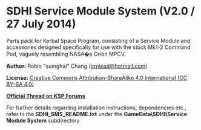 # SDHI Service Module System (V2.0 / 27 July 2014)
Parts pack for Kerbal Space Program, consisting of a Service Module and accessories designed specifically for use with the stock Mk1-2 Command Pod, vaguely resembling NASA�s Orion MPCV.

**Author:** Robin "sumghai" Chang (grnlead@hotmail.com)

**License:** [Creative Commons Attribution-ShareAlike 4.0 International (CC BY-SA 4.0)](http://www.creativecommons.org/licenses/by-sa/4.0/)

[**Official Thread on KSP Forums**](http://forum.kerbalspaceprogram.com/threads/52362-0-21-Sum-Dum-Heavy-Industries-Service-Module-System-%28V1-0%29)

For further details regarding installation instructions, dependencies etc., refer to the **SDHI\_SMS\_README.txt** under the **GameData\SDHI\Service Module System** subdirectory
